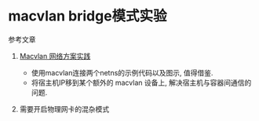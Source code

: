 # macvlan bridge模式实验

参考文章

1. [Macvlan 网络方案实践](https://cloud.tencent.com/developer/article/1495218)
    - 使用macvlan连接两个netns的示例代码以及图示, 值得借鉴.
    - 将宿主机IP移到某个额外的 macvlan 设备上, 解决宿主机与容器间通信的问题.

1. 需要开启物理网卡的混杂模式

